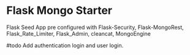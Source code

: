 # Flask Mongo Starter

Flask Seed App pre configured with Flask-Security, Flask-MongoRest, Flask_Rate_Limiter, Flask_Admin, cleancat, MongoEngine

#todo
Add authentication login and user login.

